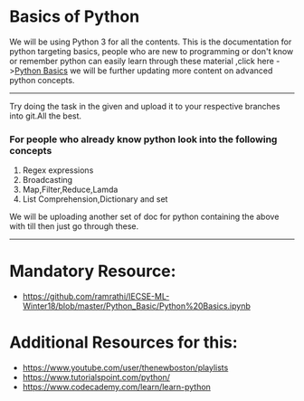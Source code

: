 # Basics of Python

We will be using Python 3 for all the contents.
This is the documentation for python targeting basics, people who are new to programming or don't know or remember python can easily learn through these material ,click here ->[Python Basics](https://github.com/ramrathi/IECSE-ML-Winter18/tree/master/Python_Basic) we will be further updating more content on advanced python concepts.

***

Try doing the task in the given and upload it to your respective branches into git.All the best.

### For people who already know python look into the following concepts 
1. Regex expressions
2. Broadcasting
3. Map,Filter,Reduce,Lamda
4. List Comprehension,Dictionary and set

We will be uploading another set of doc for python containing the above with till then just go through these. 
***

# Mandatory Resource:
* https://github.com/ramrathi/IECSE-ML-Winter18/blob/master/Python_Basic/Python%20Basics.ipynb



# Additional Resources for this:
* https://www.youtube.com/user/thenewboston/playlists
* https://www.tutorialspoint.com/python/  
* https://www.codecademy.com/learn/learn-python



